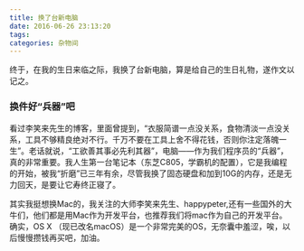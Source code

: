 ```yaml
---
title: 换了台新电脑
date: 2016-06-26 23:13:20
tags:
categories: 杂物间
---
```


终于，在我的生日来临之际，我换了台新电脑，算是给自己的生日礼物，遂作文以记之。

### 换件好“兵器”吧
看过李笑来先生的博客，里面曾提到，“衣服简谱一点没关系，食物清淡一点没关系，工具不够精良绝对不行。千万不要在工具上舍不得花钱，否则你注定落魄一生”。老话就说，“工欲善其事必先利其器”，电脑——作为我们程序员的“兵器”，真的非常重要。我人生第一台笔记本（东芝C805，学霸机的配置），它是我编程的开始，被我“折磨”已三年有余，尽管我换了固态硬盘和加到10G的内存，还是无力回天，是要让它寿终正寝了。
<!-- more -->
其实我挺想换Mac的，我关注的大师李笑来先生、happypeter,还有一些国外的大牛们，他们都是用Mac作为开发平台，也推荐我们将mac作为自己的开发平台。确实，OS X （现已改名macOS）是一个非常完美的OS，无奈囊中羞涩，唉，以后慢慢攒钱再买吧，加油。
